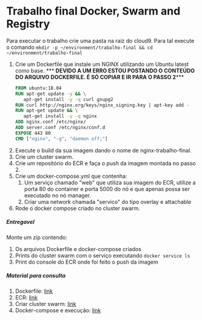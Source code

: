 # Trabalho final Docker, Swarm and Registry

Para executar o trabalho crie uma pasta na raiz do cloud9. Para tal execute o comando `mkdir -p ~/environment/trabalho-final && cd ~/environment/trabalho-final`

1. Crie um Dockerfile que instale um NGINX utilizando um Ubuntu latest como base.
   *** <b>DEVIDO A UM ERRO ESTOU POSTANDO O CONTEÚDO DO ARQUIVO DOCKERFILE. É SÓ COPIAR E IR PARA O PASSO 2</b>***
   ``` Dockerfile
   FROM ubuntu:18.04
   RUN apt-get update -y && \
      apt-get install -y -q curl gnupg2
   RUN curl http://nginx.org/keys/nginx_signing.key | apt-key add -
   RUN apt-get update && \
      apt-get install -y -q nginx   
   ADD nginx.conf /etc/nginx/
   ADD server.conf /etc/nginx/conf.d
   EXPOSE 443 80
   CMD ["nginx", "-g", "daemon off;"]
   ```
2. Execute o build da sua imagem dando o nome de nginx-trabalho-final.
3. Crie um cluster swarm.
4. Crie um repositório do ECR e faça o push da imagem montada no passo 2.
5. Crie um docker-compose.yml que contenha:
   1. Um serviço chamado "web" que utiliza sua imagem do ECR, utilize a porta 80 do container e porta 5000 do nó e que apenas possa ser executado no nó manager.
   2. Criar uma network chamada "servico" do tipo overlay e attachable
6. Rode o docker compose criado no cluster swarm.


##### Entregavel

Monte um zip contendo:
1. Os arquivos Dockerfile e docker-compose criados
2. Prints do cluster swarm com o serviço executando `docker service ls`
3. Print do console do ECR onde foi feito o push da imagem

##### Material para consulta

1. Dockerfile: [link](https://github.com/vamperst/fiap-containers-e-orquestracao/tree/master/01-containers/02-Dockerfile)
2. ECR: [link](https://github.com/vamperst/fiap-containers-e-orquestracao/tree/master/01-containers/03-registry)
3. Criar cluster swarm: [link](https://github.com/vamperst/fiap-containers-e-orquestracao/tree/master/02-Swarm/01-Montando-o-cluster)
4. Docker-compose e execução: [link](https://github.com/vamperst/fiap-containers-e-orquestracao/tree/master/02-Swarm/02-compose-%26-swarm-intro)


